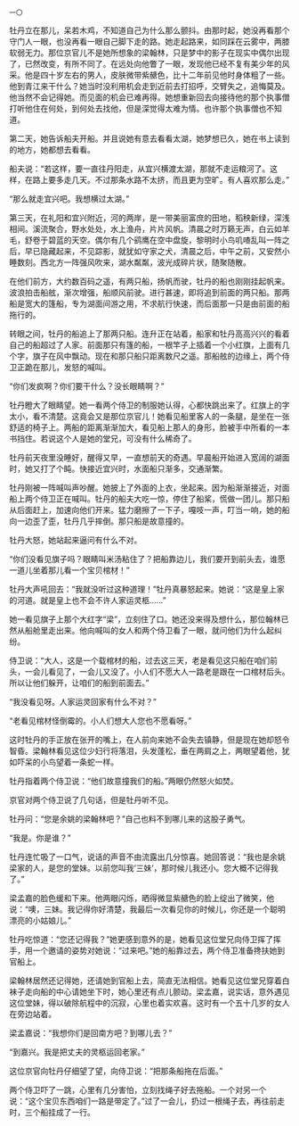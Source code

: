     一〇 

   牡丹立在那儿，呆若木鸡，不知道自己为什么那么颤抖。由那时起，她没再看那个守门人一眼，也没再看一眼自己脚下走的路。她走起路来，如同踩在云雾中，两膝软弱无力。那位京官儿不是她所想象的梁翰林，只是梦中的影子在现实中偶尔出现了，已然改变，有所不同了。在远处向他瞥了一眼，发现他已经不复有美少年的风采。他是四十岁左右的男人，皮肤微带紫赯色，比十二年前见他时身体粗了一些。他到青江来干什么？她当时没利用机会走到近前去打招呼，交臂失之，追悔莫及。他当然不会记得她。而见面的机会已难再得。她想重新回去向接待他的那个执事僧打听他住在何处，到何处去找他，但是深觉得太难为情。也许那个执事僧也不知道。

   第二天，她告诉船夫开船。并且说她有意去看看太湖，她梦想已久，她在书上读到的地方，她都想去看看。

   船夫说：“若这样，要一直往丹阳走，从宜兴横渡太湖，那就不走运粮河了。这样，在路上要多走几天。不过那条水路不太挤，而且更为空旷。有人喜欢那么走。”

   “那么就走宜兴吧。我想横过太湖。”

   第三天，在礼阳和宜兴附近，河的两岸，是一带美丽富庶的田地，稻秧新绿，深浅相间。溪流聚合，野水处处，水上渔舟，片片风帆。清晨之时万籁无声，白云如羊毛，舒卷于碧蓝的天空。偶尔有几个鹞鹰在空中盘旋，黎明时小鸟叽喳乱叫一阵之后，早已隐藏起来，不见踪影，就犹如守家之犬，清晨之后，中午之前，又安然小睡数刻。西北方一阵强风吹来，湖水粼粼，波光成碎片状，随聚随散。

   在他们前方，大约数百码之遥，有两只船，扬帆而驶，牡丹的船也刚刚挂起帆来。波浪拍击船舷，渐次增强，船顺风前驶。进行甚速，即将追到前面的两只船。那两船是宽大的篷船，专为湖面间游之用，不求航行快速，而后面那一只是由前面的船拖行的。

   转眼之间，牡丹的船追上了那两只船。连升正在站着，船家和牡丹高高兴兴的看着自己的船超过了人家。前面那只有篷的船，一根竿子上插着一个小红旗，上面有几个字，旗子在风中飘动。现在和那只船只距离数尺之遥。那船舷的边缘上，两个侍卫正跪在那儿，发怒的喊叫。

   “你们发疯啊？你们要干什么？没长眼睛啊？”

   牡丹瞪大了眼睛望。她一看两个侍卫的制服她认得，心都快跳出来了。红旗上的字太小，看不清楚。这竟会又是那位京官儿！她看见船里客人的一条腿，是坐在一张舒适的椅子上。两船的距离渐渐加大，看见船上那人的身形，脸被手中所看的一本书挡住。若说这个人是她的堂兄，可没有什么稀奇了。

   牡丹前天夜里没睡好，醒得又早，一直想前天的奇遇。早晨船开始进入宽阔的湖面时，她又打了个盹。快接近宜兴时，水面船只渐多，交通渐繁。

   牡丹刚被一阵喊叫声吵醒。她披上了外面的上衣，坐起来。因为船渐渐接近，对面船上两个侍卫正在喊叫。牡丹的船夫大吃一惊，停住了船桨，慌做一团儿。那只船从后面赶上，加速向他们开来。猛力磨擦了一下子，嘎吱一声，叮当一响，她的船向一边歪了歪，牡丹几乎摔倒。那只船是故意撞的。

   牡丹大怒，她站起来逼问有什么不对。

   “你们没看见旗子吗？眼睛叫米汤粘住了？把船靠边儿，我们要开到前头去，谁愿一道儿坐着那儿看一个宝贝棺材！”

   牡丹大声吼回去：“我就没听过这种道理！”牡丹真暴怒起来。她说：“这是皇上家的河道。就是皇上也不会不许人家运灵柩……”

   她一看见旗子上那个大红字“梁”，立刻住了口。她还没来得及想什么，那位翰林已然从船舱里走出来。他向喊叫的女人和两个侍卫看了一眼，就问他们为什么起纠纷。

   侍卫说：“大人，这是一个载棺材的船，过去这三天，老是看见这只船在咱们前头，一会儿看见了，一会儿又没了。小人们不愿大人一路老是跟在一口棺材后头。所以让他们躲开，让咱们的船到前面去。”

   “我没看见呀。人家运灵回家有什么不对？”

   “老看见棺材怪倒霉的。小人们想大人您也不愿看呀。”

   这时牡丹的手正放在张开的嘴上，在人前向来她不会失去镇静，但是现在她却怒令智昏。梁翰林看见这位少妇行将落泪，头发蓬松，垂在两肩之上，两眼望着他，犹如吓呆的小鸟望着一条蛇一样。

   牡丹指着两个侍卫说：“他们故意撞我们的船。”两眼仍然怒火如焚。

   京官对两个侍卫说了几句话，但是牡丹听不见。

   牡丹问：“您是余姚的梁翰林吧？”自己也料不到哪儿来的这股子勇气。

   “我是。你是谁？”

   牡丹连忙吸了一口气，说话的声音不由流露出几分惊喜。她回答说：“我也是余姚梁家的人，是您的堂妹。以前您叫我‘三妹’，那时候儿我还小。您大概不记得我了。”

   梁孟嘉的脸色缓和下来。他两眼闪烁，晒得微显紫赯色的脸上绽出了微笑，他说：“噢，三妹。我记得你好清楚，我最后一次看见你的时候儿，你还是一个聪明漂亮的小姑娘儿。”

   牡丹吃惊道：“您还记得我？”她更感到意外的是，她看见这位堂兄向侍卫挥了挥手，用一个邀请的姿势对她说：“过来吧。”她的船靠过去，两个侍卫准备搀扶她到官船上。

   梁翰林居然还记得她，还请她到官船上去，简直无法相信。她看见这位堂兄穿着白袜子走向船的中心请她坐下时，她心里还有点儿颤动。梁孟嘉，说实话，意外遇见这位堂妹，得以破除航程中的沉寂，心里也着实欢喜。这时有一个五十几岁的女人在旁边站着。

   梁孟嘉说：“我想你们是回南方吧？到哪儿去？”

   “到嘉兴。我是把丈夫的灵柩运回老家。”

   这位京官向牡丹仔细望了望，向侍卫说：“把那条船拖在后面。”

   两个侍卫吓了一跳，心里有几分害怕，立刻找绳子好去拖船。一个对另一个说：“这个宝贝东西咱们一路是带定了。”过了一会儿，扔过一根绳子去，再往前走时，三个船挂成了一行。

